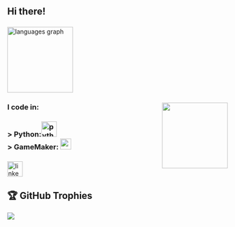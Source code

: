 <h2 align="left">Hi there!</h2>

###

<div align="left">
  <img src="https://github-readme-stats.vercel.app/api/top-langs?username=Roxicaro&locale=en&hide_title=false&layout=compact&card_width=320&langs_count=5&theme=dracula&hide_border=false" height="150" alt="languages graph"  />
</div>

###

<img align="right" height="150" src="https://i.imgur.com/IzVGlRY.gif"  />

###
<h3>I code in:</h3>
<div align="left">
<h3>> Python:<img src="https://cdn.jsdelivr.net/gh/devicons/devicon/icons/python/python-original.svg" height="35" alt="python logo"  /><img width="12" />
<br>> GameMaker: <img src="https://skillicons.dev/icons?i=gamemakerstudio" height="25" alt="gamemakerstudio logo"  />
</div></h3>

###

<div align="left">
  <a href="https://www.linkedin.com/in/icaroalvespinto/" target="_blank">
    <img src="https://img.shields.io/static/v1?message=LinkedIn&logo=linkedin&label=&color=0077B5&logoColor=white&labelColor=&style=for-the-badge" height="35" alt="linkedin logo"  />
  </a>
</div>

###
## 🏆 GitHub Trophies
![](https://github-profile-trophy.vercel.app/?username=roxicaro&theme=dracula&no-frame=false&no-bg=false&margin-w=4)
